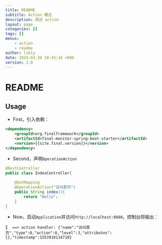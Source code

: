 ```yaml
---
title: README
subtitle: Action 概述
description: 简述 action 
layout: page
categories: []
tags: []
menus:
    - action
    - readme
author: likly
date: 2019-03-30 10:43:34 +800
version: 1.0
---
```


# README

## Usage

* First，引入依赖：

```xml
<dependency>
    <groupId>org.finalframework</groupId>
    <artifactId>final-monitor-spring-boot-starter</artifactId>
    <version>{{site.final.version}}</version>
</dependency>
```

* Second，声明`OperationAction`

```java
@RestController
public class IndexController{
    
    @GetMapping
    @OperationAction("访问首页")
    public String index(){
        return "Hello";
    }
}
```

* Now，启动`Application`并访问`http://localhost:8080`，控制台将输出：

```
║  ==> action handler: {"name":"访问首页","type":0,"action":0,"level":3,"attributes":{},"timestamp":1553918114710}
```